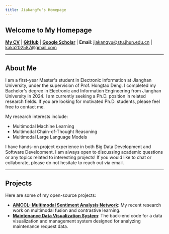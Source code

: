 ```yaml
---
title: JiakangYu's Homepage
---
```


## Welcome to My Homepage

[**My CV**](./resume.pdf) | [**GitHub**](https://github.com/kaka-yjk) | [**Google Scholar**](https://scholar.google.com/citations?user=FpbncKYAAAAJ&hl=en) | **Email**: [jiakangyu@stu.jhun.edu.cn](mailto:jiakangyu@stu.jhun.edu.cn) | [kaka202587@gmail.com](mailto:kaka202587@gmail.com)

---

## About Me

I am a first-year Master's student in Electronic Information at Jianghan University, under the supervision of Prof. Hongtao Deng. I completed my Bachelor's degree in Electronic and Information Engineering from Jianghan University in 2024.
I am currently seeking a Ph.D. position in related research fields. If you are looking for motivated Ph.D. students, please feel free to contact me.

My research interests include:
* Multimodal Machine Learning
* Multimodal Chain-of-Thought Reasoning
* Multimodal Large Language Models

I have hands-on project experience in both Big Data Development and Software Development. I am always open to discussing academic questions or any topics related to interesting projects! If you would like to chat or collaborate, please do not hesitate to reach out via email.

---

## Projects

Here are some of my open-source projects:

* **[AMCCL: Multimodal Sentiment Analysis Network](https://github.com/kaka-yjk/amccl)**: My recent research work on multimodal fusion and contrastive learning.
* **[Maintenance Data Visualization System](https://github.com/kaka-yjk/maintenancesystem)**: The back-end code for a data visualization and management system designed for analyzing maintenance request data.
